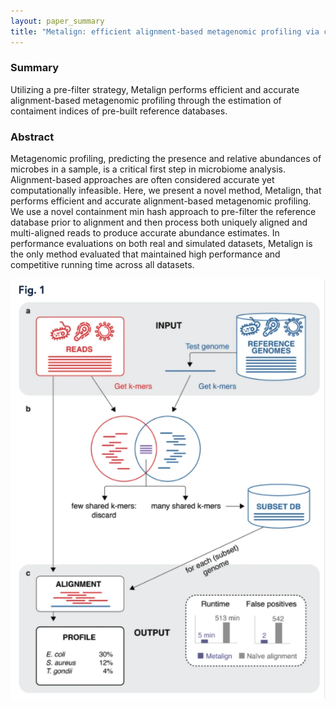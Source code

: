 ```yaml
---
layout: paper_summary
title: "Metalign: efficient alignment-based metagenomic profiling via containment min hash"
---
```


### Summary
Utilizing a pre-filter strategy, Metalign performs efficient and accurate alignment-based metagenomic profiling through the estimation of contaiment indices of pre-built reference databases.

### Abstract
Metagenomic profiling, predicting the presence and relative abundances of microbes in a sample, is a critical first step in microbiome analysis. Alignment-based approaches are often considered accurate yet computationally infeasible. Here, we present a novel method, Metalign, that performs efficient and accurate alignment-based metagenomic profiling. We use a novel containment min hash approach to pre-filter the reference database prior to alignment and then process both uniquely aligned and multi-aligned reads to produce accurate abundance estimates. In performance evaluations on both real and simulated datasets, Metalign is the only method evaluated that maintained high performance and competitive running time across all datasets.


<img src="../../images/publication/2020_metalign.png" />
